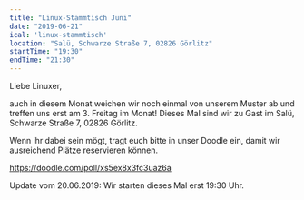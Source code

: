 ```yaml
---
title: "Linux-Stammtisch Juni"
date: "2019-06-21"
ical: 'linux-stammtisch'
location: "Salü, Schwarze Straße 7, 02826 Görlitz"
startTime: "19:30"
endTime: "21:30"
---
```


Liebe Linuxer,

auch in diesem Monat weichen wir noch einmal von unserem Muster ab und treffen uns erst am 3. Freitag im Monat! 
Dieses Mal sind wir zu Gast im Salü, Schwarze Straße 7, 02826 Görlitz.

Wenn ihr dabei sein mögt, tragt euch bitte in unser Doodle ein, damit wir ausreichend Plätze reservieren können.

https://doodle.com/poll/xs5ex8x3fc3uaz6a

Update vom 20.06.2019: 
Wir starten dieses Mal erst 19:30 Uhr.

